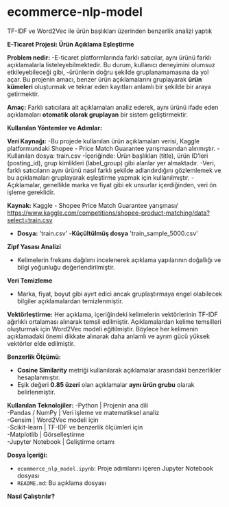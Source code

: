 # ecommerce-nlp-model
TF-IDF ve Word2Vec ile ürün başlıkları üzerinden benzerlik analizi yaptık

**E-Ticaret Projesi: Ürün Açıklama Eşleştirme**

**Problem nedir:**
-E-ticaret platformlarında farklı satıcılar, aynı ürünü farklı açıklamalarla listeleyebilmektedir. Bu durum, kullanıcı deneyimini olumsuz etkileyebileceği gibi, -ürünlerin doğru şekilde gruplanamamasına da yol açar. Bu projenin amacı, benzer ürün açıklamalarını gruplayarak **ürün kümeleri** oluşturmak ve tekrar eden kayıtları anlamlı bir şekilde bir araya getirmektir.

**Amaç:**
Farklı satıcılara ait açıklamaları analiz ederek, aynı ürünü ifade eden açıklamaları **otomatik olarak gruplayan** bir sistem geliştirmektir.

**Kullanılan Yöntemler ve Adımlar:**

**Veri Kaynağı:**
-Bu projede kullanılan ürün açıklamaları verisi, Kaggle platformundaki Shopee - Price Match Guarantee yarışmasından alınmıştır.
-Kullanılan dosya: train.csv
-İçeriğinde: Ürün başlıkları (title), ürün ID’leri (posting_id), grup kimlikleri (label_group) gibi alanlar yer almaktadır.
-Veri, farklı satıcıların aynı ürünü nasıl farklı şekilde adlandırdığını gözlemlemek ve bu açıklamaları gruplayarak eşleştirme yapmak için kullanılmıştır.
-Açıklamalar, genellikle marka ve fiyat gibi ek unsurlar içerdiğinden, veri ön işleme gereklidir.

**Kaynak:** Kaggle - Shopee Price Match Guarantee yarışması/ https://www.kaggle.com/competitions/shopee-product-matching/data?select=train.csv
- **Dosya:** 'train.csv'
-**Küçültülmüş dosya** 'train_sample_5000.csv'
  
**Zipf Yasası Analizi**
- Kelimelerin frekans dağılımı incelenerek açıklama yapılarının doğallığı ve bilgi yoğunluğu değerlendirilmiştir.

**Veri Temizleme**
- Marka, fiyat, boyut gibi ayırt edici ancak gruplaştırmaya engel olabilecek bilgiler açıklamalardan temizlenmiştir.
  
**Vektörleştirme:**
Her açıklama, içeriğindeki kelimelerin vektörlerinin TF-IDF ağırlıklı ortalaması alınarak temsil edilmiştir.
Açıklamalardan kelime temsilleri oluşturmak için Word2Vec modeli eğitilmiştir.
Böylece her kelimenin açıklamadaki önemi dikkate alınarak daha anlamlı ve ayrım gücü yüksek vektörler elde edilmiştir.


**Benzerlik Ölçümü:**
- **Cosine Similarity** metriği kullanılarak açıklamalar arasındaki benzerlikler hesaplanmıştır.
- Eşik değeri **0.85 üzeri** olan açıklamalar **aynı ürün grubu** olarak belirlenmiştir.

**Kullanılan Teknolojiler:**
-Python         | Projenin ana dili                    
-Pandas / NumPy | Veri işleme ve matematiksel analiz   
-Gensim         | Word2Vec modeli için                 
-Scikit-learn   | TF-IDF ve benzerlik ölçümleri için   
-Matplotlib     | Görselleştirme                       
-Jupyter Notebook | Geliştirme ortamı

**Dosya İçeriği:**
- `ecommerce_nlp_model.ipynb`: Proje adımlarını içeren Jupyter Notebook dosyası
- `README.md`: Bu açıklama dosyası
  
**Nasıl Çalıştırılır?**

  


